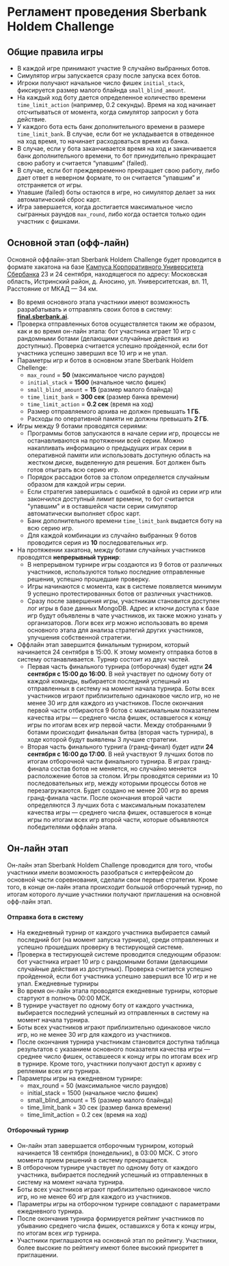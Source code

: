 # Регламент проведения Sberbank Holdem Challenge

## Общие правила игры

- В каждой игре принимают участие 9 случайно выбранных ботов.
- Симулятор игры запускается сразу после запуска всех ботов.
- Игроки получают начальное число фишек `initial_stack`, фиксируется размер малого блайнда `small_blind_amount`.
- На каждый ход боту дается определенное количество времени `time_limit_action` (например, 0.2 секунды). Время на ход начинает отсчитываться от момента, когда симулятор запросил у бота действие.
- У каждого бота есть банк дополнительного времени в размере `time_limit_bank`. В случае, если бот не укладывается в отведенное на ход время, то начинает расходоваться время из банка.
- В случае, если у бота заканчивается время на ход и заканчивается банк дополнительного времени, то бот принудительно прекращает свою работу и считается “упавшим” (failed).
- В случае, если бот преждевременно прекращает свою работу, либо дает ответ в неверном формате, то он считается “упавшим” и отстраняется от игры.
- Упавшие (failed) боты остаются в игре, но симулятор делает за них автоматический сброс карт.
- Игра завершается, когда достигается максимальное число сыгранных раундов `max_round`, либо когда остается только один участник с фишками.

## Основной этап (офф-лайн)

Основной оффлайн-этап Sberbank Holdem Challenge будет проводится в формате хакатона на базе [Кампуса Корпоративного Университета Сбербанка](http://www.sberbank-university.ru/ru/campus/) 23 и 24 сентября, находящегося по адресу: Московская область, Истринский район, д. Аносино, ул. Университетская, вл. 11, Расстояние от МКАД — 34 км. 

- Во время основного этапа участники имеют возможность разрабатывать и отправлять своих ботов в систему: [**final.sberbank.ai**](https://final.sberbank.ai).
- Проверка отправленных ботов осуществляется таким же образом, как и во время он-лайн этапа: бот участника играет 10 игр с рандомными ботами (делающими случайные действия из доступных). Проверка считается успешно пройденной, если бот участника успешно завершил все 10 игр и не упал.
- Параметры игр и ботов в основном этапе Sberbank Holdem Chellenge:
  - `max_round` = **50** (максимальное число раундов)
  - `initial_stack` = **1500** (начальное число фишек)
  - `small_blind_amount` = **15** (размер малого блайнда)
  - `time_limit_bank` = **300 сек** (размер банка времени)
  - `time_limit_action` = **0.2 сек** (время на ход)
  - Размер отправляемого архива не должен превышать 	**1 ГБ**.
  - Расходы по оперативной памяти не должны превышать **2 ГБ**.
- Игры между 9 ботами проводятся сериями:
  - Программы ботов запускаются в начале серии игр, процессы не останавливаются на протяжении всей серии. Можно накапливать информацию о предыдущих играх серии в оперативной памяти или использовать доступную область на жестком диске, выделенную для решения. Бот должен быть готов отыграть всю серию игр.
  - Порядок рассадки ботов за столом определяется случайным образом для каждой игры серии.
  - Если стратегия завершилась с ошибкой в одной из серии игр или закончился доступный лимит времени, то бот считается "упавшим" и в оставшейся части серии симулятор автоматически выполняет сброс карт.
  - Банк дополнительного времени `time_limit_bank` выдается боту на всю серию игр.
  - Для каждой комбинации из случайно выбранных 9 ботов проводится серия из **10** последовательных игр.
- На протяжении хакатона, между ботами случайных участников проводятся **непрерывный турнир**:
  - В непрерывном турнире игры создаются из 9 ботов от различных участников, используются только последние отправленные решения, успешно прошедшие проверку.
  - Игры начинаются с момента, как в системе появляется минимум 9 успешно протестированных ботов от различных участников.
  - Сразу после завершения игры, участникам становится доступен лог игры в базе данных MongoDB. Адрес и ключи доступа к базе игр будут объявлены в чате участников, их также можно узнать у организаторов. Логи всех игр можно использовать во время основного этапа для анализа стратегий других участников, улучшения собственной стратегии.
- Оффлайн этап завершится финальным турниром, который начинается 24 сентября в 15:00. К этому моменту отправка ботов в систему останавливается. Турнир состоит из двух частей.
  - Первая часть финального турнира (отборочная) будет идти **24 сентября с 15:00 до 16:00**. В ней участвует по одному боту от каждой команды, выбирается последний успешный из отправленных в систему на момент начала турнира. Боты всех участников играют приблизительно одинаковое число игр, но не менее 30 игр для каждого из участников. После окончания первой части отбираются 9 ботов с максимальным показателем качества игры — среднего числа фишек, оставшегося к концу игры по итогам всех игр первой части. Между отобранными 9 ботами происходит финальная битва (вторая часть турнира), в ходе которой будут выявлены 3 лучшие стратегии.
  - Вторая часть финального турнига (гранд-финал) будет идти **24 сентября с 16:00 до 17:00**. В ней участвуют 9 лучших ботов по итогам отборочной части финального турнира. В играх гранд-финала состав ботов не меняется, но случайно меняется расположение ботов за столом. Игры проводятся сериями из 10 последовательных игр, между которыми процессы ботов не перезагружаются. Будет создано не менее 200 игр во время гранд-финала части. После окончания второй части определяются 3 лучших бота с максимальным показателем качества игры — среднего числа фишек, оставшегося в конце игры по итогам всех игр второй части, которые объявляются победителями оффлайн этапа.


## Он-лайн этап

Он-лайн этап Sberbank Holdem Challenge проводится для того, чтобы участники имели возможность разобраться с интерфейсом до основной части соревнования, сделали свои первые стратегии. Кроме того, в конце он-лайн этапа происходит большой отборочный турнир, по итогам которого лучшие участники получают приглашения на основной офф-лайн этап.

#### Отправка бота в систему

- На ежедневный турнир от каждого участника выбирается самый последний бот (на момент запуска турнира), среди отправленных и успешно прошедших проверку в тестирующей системе.
- Проверка в тестирующей системе проводится следующим образом: бот участника играет 10 игр с рандомными ботами (делающими случайные действия из доступных). Проверка считается успешно пройденной, если бот участника успешно завершил все 10 игр и не упал.
Ежедневные турниры
- Во время он-лайн этапа проводятся ежедневные турниры, которые стартуют в полночь 00:00 МСК.
- В турнире участвует по одному боту от каждого участника, выбирается последний успешный из отправленных в систему на момент начала турнира.
- Боты всех участников играют приблизительно одинаковое число игр, но не менее 30 игр для каждого из участников.
- После окончания турнира участникам становится доступна таблица результатов с указанием основного показателя качества игры — среднее число фишек, оставшееся к концу игры по итогам всех игр в турнире. Кроме того, участники получают доступ к архиву с реплеями всех игр турнира.
- Параметры игры на ежедневном турнире:
  - max_round = 50 (максимальное число раундов)
  - initial_stack = 1500 (начальное число фишек)
  - small_blind_amount = 15 (размер малого блайнда)
  - time_limit_bank = 30 сек (размер банка времени)
  - time_limit_action = 0.2 сек (время на ход)

#### Отборочный турнир

- Он-лайн этап завершается отборочным турниром, который начинается 18 сентября (понедельник), в 03:00 МСК. С этого момента прием решений в систему прекращается.
- В отборочном турнире участвует по одному боту от каждого участника, выбирается последний успешный из отправленных в систему на момент начала турнира.
- Боты всех участников играют приблизительно одинаковое число игр, но не менее 60 игр для каждого из участников.
- Параметры игры на отборочном турнире совпадают с параметрами ежедневного турнира.
- После окончания турнира формируется рейтинг участников по убыванию среднего числа фишек, оставшихся у бота к концу игры, по итогам всех игр турнира.
- Участники приглашаются на основной этап по рейтингу. Участники, более высокие по рейтингу имеют более высокий приоритет в приглашении.
